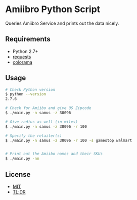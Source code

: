 Amiibro Python Script
================

Queries Amiibro Service and prints out the data nicely.


Requirements
------------------

* Python 2.7+
* [requests](https://pypi.python.org/pypi/requests)
* [colorama](https://pypi.python.org/pypi/colorama)

Usage
---------

```bash
# Check Python version
$ python --version
2.7.6

# Check for Amiibo and give US Zipcode
$ ./main.py -n samus -z 30096

# Give radius as well (in miles)
$ ./main.py -n samus -z 30096 -r 100

# Specify the retailer(s)
$ ./main.py -n samus -z 30096 -r 100 -s gamestop walmart


# Print out the Amiibo names and their SKUs
$ ./main.py -nn
```

License
-----------

* [MIT](http://brutalhonesty.mit-license.org/)
* [TL;DR](https://tldrlegal.com/license/mit-license)